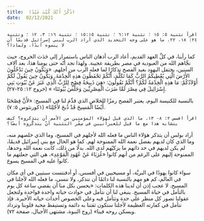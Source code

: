 ```yaml
---
title:  اذْكُرْ أَنَّكَ كُنْتَ عَبْدًا
date:  02/12/2021
---
```


`اقرأ تثنية ٥: ١٥ ؛ تثنية ٦:١٢ ؛ تثنية ١٥:١٥ ؛ تثنية ١٦: ٣، ١٢ ؛ وتثنية ٢٤: ١٨، ٢٢. ما هو على وجه التحديد الذي أراد الرب لبني إسرائيل قديمًا أن لا ينسوه أبدًا، ولماذا؟`

كما رأينا، في كلِّ العهد القديم، أعاد الرب أذهان الناس باستمرار إلى حَدَث الخروج، حيث نجَّاهم الله من العبودية في مصر بطريقة عجيبة. ولهذا نجد أنّه حتى يومنا هذا، بعد آلاف السنين، يحتفل اليهود بعيد الفصح تذكارًا لما فعله الرب من أجلهم. «وَيَكُونُ حِينَ تَدْخُلُونَ الأَرْضَ الَّتِي يُعْطِيكُمُ الرَّبُّ كَمَا تَكَلَّمَ، أَنَّكُمْ تَحْفَظُونَ هذِهِ الْخِدْمَةَ. وَيَكُونُ حِينَ يَقُولُ لَكُمْ أَوْلاَدُكُمْ: مَا هذِهِ الْخِدْمَةُ لَكُمْ؟ أَنَّكُمْ تَقُولُونَ: ‹هِيَ ذَبِيحَةُ فِصْحٍ لِلرَّبِّ الَّذِي عَبَرَ عَنْ بُيُوتِ بَنِي إِسْرَائِيلَ فِي مِصْرَ لَمَّا ضَرَبَ الْمِصْرِيِّينَ وَخَلَّصَ بُيُوتَنَا› » (خروج ١٢: ٢٥-٢٧).

بالنسبة للكنيسة اليوم، يعتبر الفصح رمزًا للخلاص الذي قدِّمَ لنا في المسيح: «لأَنَّ فِصْحَنَا أَيْضًا الْمَسِيحَ قَدْ ذُبحَ لأَجْلِنَا» (١كورنثوس ٥: ٧).

`اقرأ افسس ٢: ٨- ١٣. ما الذي قيل لهؤلاء المؤمنين من الأمم أن يتذكروه؟ كيف يتشابه هذا مع ما قيل للعبرانيين في سِفْر التثنية أنْ يتذكَّروه أيضًا؟`

أراد بولس أن يتذكر هؤلاء الناس ما فعله الله لأجلهم في المسيح، وما الذي خلصهم منه، وما الذي كان لديهم بفضل نعمة الله الممنوحة لهم. كما هو الحال مع بني إسرائيل قديمًا، لم يكن لديهم في حد ذاتهم ما يزكيّهم لدى الله. بدلًا من ذلك، كانت نعمة الله وحدها، الممنوحة إليهم على الرغم من أنهم كانوا «غُرَبَاءَ عَنْ عُهُودِ الْمَوْعِدِ»، هي التي جعلتهم ما كانوا عليه في المسيح يسوع.

سواء كانوا يهودًا في البريَّة، أو مسيحيين في أفسس، أو أدفنتست سبتيين في أي مكان في العالم، كم هو مهم بالنسبة لنا دائمًا أن نتذكر، ولا ننسى، ما فعله الله لأجلنا في المسيح. لا عجب إذن أن لدينا هذه الكلمات: «يحسن بكل منا أن يقضي ساعة كل يوم بالتأمل في حياة المسيح. ينبغي لنا أن نتأمل في حوادث حياته واحدة فواحدة ولنجعل عقولنا تصور كل منظر على حدة وتتأمل فيه وعلى الخصوص أحداث حياته الأخيرة. فإذ نتأمل في كفارته العظيمة لأجلنا ستكون ثقتنا به دائمة وتستيقظ محبة قلوبنا وتزداد ويسكن روحه فينا» (روح النبوة، مشتهى الأجيال، صفحة ٧٢).